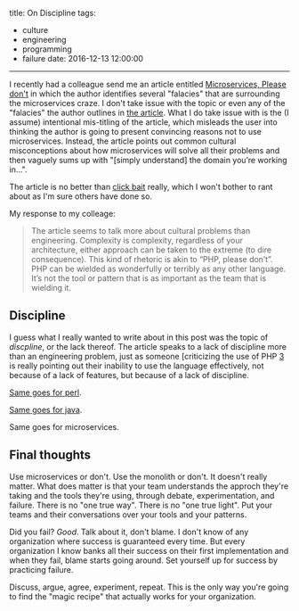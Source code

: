title: On Discipline
tags:
 - culture
 - engineering
 - programming
 - failure
date: 2016-12-13 12:00:00
---
I recently had a colleague send me an article entitled [Microservices, Please don't][1] in which the author identifies several "falacies" that are surrounding the microservices craze. I don't take issue with the topic or even any of the "falacies" the author outlines in [the article][1]. What I do take issue with is the (I assume) intentional mis-titling of the article, which misleads the user into thinking the author is going to present convincing reasons not to use microservices. Instead, the article points out common cultural misconceptions about how microservices will solve all their problems and then vaguely sums up with "[simply understand] the domain you’re working in...".

The article is no better than [click bait][2] really, which I won't bother to rant about as I'm sure others have done so.

My response to my colleage:

> The article seems to talk more about cultural problems than engineering. 
> Complexity is complexity, regardless of your architecture, either approach 
> can be taken to the extreme (to dire consequence). This kind of rhetoric is 
> akin to “PHP, please don’t”. PHP can be wielded as wonderfully or terribly as 
> any other language. It’s not the tool or pattern that is as important as the 
> team that is wielding it.

## Discipline

I guess what I really wanted to write about in this post was the topic of *discpline*, or the lack thereof. The article speaks to a lack of discipline more than an engineering problem, just as someone [criticizing the use of PHP [3] is really pointing out their inability to use the language effectively, not because of a lack of features, but because of a lack of discipline. 

[Same goes for perl][4].

[Same goes for java][5].

Same goes for microservices.

## Final thoughts

Use microservices or don't. Use the monolith or don't. It doesn't really matter. What does matter is that your team understands the approch they're taking and the tools they're using, through debate, experimentation, and failure. There is no "one true way". There is no "one true light". Put your teams and their conversations over your tools and your patterns. 

Did you fail? *Good*. Talk about it, don't blame. I don't know of any organization where success is guaranteed every time. But every organization I know banks all their success on their first implementation and when they fail, blame starts going around. Set yourself up for success by practicing failure.

Discuss, argue, agree, experiment, repeat. This is the only way you're going to find the "magic recipe" that actually works for your organization.

[1]: https://dzone.com/articles/microservices-please-dont
[2]: https://www.wired.com/2015/12/psychology-of-clickbait/
[3]: https://webonastick.com/php.html
[4]: http://cubicspot.blogspot.ca/2008/05/perl-is-terrible-language.html
[5]: http://tech.jonathangardner.net/wiki/Why_Java_Sucks